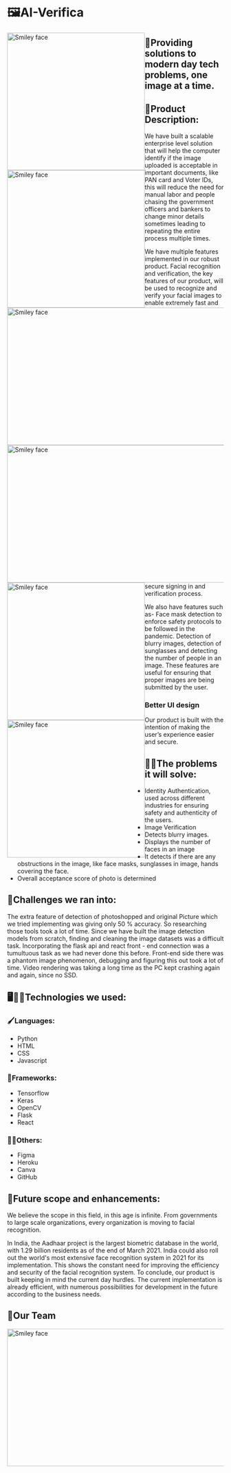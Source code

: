 # 🖼️AI-Verifica
<p>
<img src="https://cdn.discordapp.com/attachments/865161317751717899/865161405442686976/Rectangle-1.png" alt="Smiley face" width="320" height="320" style="float:left">
<img src="https://cdn.discordapp.com/attachments/865161317751717899/865161402167066634/Rectangle.png" alt="Smiley face" width="320" height="320" style="float:left">
<img src="https://cdn.discordapp.com/attachments/866182164110770176/866186625451950111/Screenshot_388.png" alt="Smiley face" width="620" height="320" style="float:left">
<img src="https://cdn.discordapp.com/attachments/866182164110770176/866187913539485696/Screenshot_389.png" alt="Smiley face" width="620" height="320" style="float:left">
<img src="https://cdn.discordapp.com/attachments/866182164110770176/866190094313848842/Screenshot_392.png" alt="Smiley face" width="320" height="320" style="float:left">
<img src="https://cdn.discordapp.com/attachments/866182164110770176/866190729427419136/Screenshot_394.png" alt="Smiley face" width="320" height="320" style="float:left">
</p>

## 📢Providing solutions to modern day tech problems, one image at a time.

## 🤔Product Description:


We have built a scalable enterprise level solution that will help the computer identify if the image uploaded is acceptable in important documents, like PAN card and Voter IDs, this will reduce the need for manual labor and people chasing the government officers and bankers to change minor details sometimes leading to repeating the entire process multiple times.


We have multiple features implemented in our robust product.
Facial recognition and verification, the key features of our product, will be used to recognize and verify your facial images to enable extremely fast and secure signing in and verification process. 

We also have features such as- 
Face mask detection to enforce safety protocols to be followed in the pandemic. 
Detection of blurry images, detection of sunglasses and detecting the number of people in an image. These features are useful for ensuring that proper images are being submitted by the user.

<h3>Better UI design </h3> Our product is built with the intention of making the user’s experience easier and secure.


## 🧑‍🏫The problems it will solve:
- Identity Authentication, used across different industries for ensuring safety and authenticity of the users.  
- Image Verification 
- Detects blurry images.
- Displays the number of faces in an image
- It detects if there are any obstructions in the image, like face masks, sunglasses in image, hands covering the face.
- Overall acceptance score of photo is determined

## 🌄Challenges we ran into:

The extra feature of detection of photoshopped and original Picture which we tried implementing was giving only 50 % accuracy. So researching those tools took a lot of time.
Since we have built the image detection models from scratch, finding and cleaning the image datasets was a difficult task.
Incorporating the flask api and react front - end connection was a tumultuous task as we had never done this before.
Front-end side there was a phantom image phenomenon, debugging and figuring this out took a lot of time.
Video rendering was taking a long time as the PC kept crashing again and again, since no SSD.



## 🖥️👨‍💻Technologies we used:

### 🖌️Languages:
- Python
- HTML
- CSS
- Javascript

### 👀Frameworks:

- Tensorflow
- Keras
- OpenCV
- Flask
- React

### 👨‍🎨Others:
- Figma
- Heroku
- Canva
- GitHub


## 🚩Future scope and enhancements:
We believe the scope in this field, in this age is infinite. From governments to large scale organizations, every organization is moving to facial recognition.


In India, the Aadhaar project is the largest biometric database in the world, with 1.29 billion residents as of the end of March 2021. India could also roll out the world's most extensive face recognition system in 2021 for its implementation.
This shows the constant need for improving the efficiency and security of the facial recognition system. 
To conclude, our product is built keeping in mind the current day hurdles. The current implementation is already efficient, with numerous possibilities for development in the future according to the business needs.

## 👏Our Team 

<p>
<img src="https://cdn.discordapp.com/attachments/866182164110770176/866202327660756992/Screenshot_396.png" alt="Smiley face" width="800" height="320" style="float:left">
</p>
